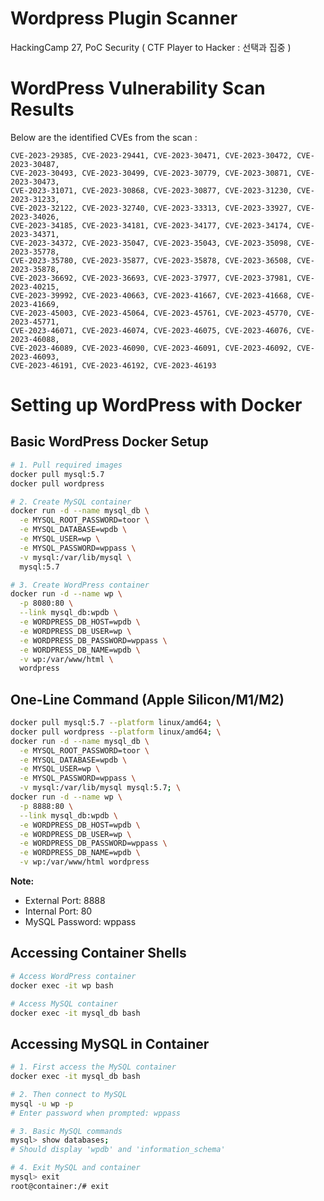 # Wordpress Plugin Scanner
HackingCamp 27, PoC Security ( CTF Player to Hacker : 선택과 집중 )

# WordPress Vulnerability Scan Results
Below are the identified CVEs from the scan :
```
CVE-2023-29385, CVE-2023-29441, CVE-2023-30471, CVE-2023-30472, CVE-2023-30487,
CVE-2023-30493, CVE-2023-30499, CVE-2023-30779, CVE-2023-30871, CVE-2023-30473,
CVE-2023-31071, CVE-2023-30868, CVE-2023-30877, CVE-2023-31230, CVE-2023-31233,
CVE-2023-32122, CVE-2023-32740, CVE-2023-33313, CVE-2023-33927, CVE-2023-34026,
CVE-2023-34185, CVE-2023-34181, CVE-2023-34177, CVE-2023-34174, CVE-2023-34371,
CVE-2023-34372, CVE-2023-35047, CVE-2023-35043, CVE-2023-35098, CVE-2023-35778,
CVE-2023-35780, CVE-2023-35877, CVE-2023-35878, CVE-2023-36508, CVE-2023-35878,
CVE-2023-36692, CVE-2023-36693, CVE-2023-37977, CVE-2023-37981, CVE-2023-40215,
CVE-2023-39992, CVE-2023-40663, CVE-2023-41667, CVE-2023-41668, CVE-2023-41669,
CVE-2023-45003, CVE-2023-45064, CVE-2023-45761, CVE-2023-45770, CVE-2023-45771,
CVE-2023-46071, CVE-2023-46074, CVE-2023-46075, CVE-2023-46076, CVE-2023-46088,
CVE-2023-46089, CVE-2023-46090, CVE-2023-46091, CVE-2023-46092, CVE-2023-46093,
CVE-2023-46191, CVE-2023-46192, CVE-2023-46193
```

# Setting up WordPress with Docker

## Basic WordPress Docker Setup
```bash
# 1. Pull required images
docker pull mysql:5.7
docker pull wordpress

# 2. Create MySQL container
docker run -d --name mysql_db \
  -e MYSQL_ROOT_PASSWORD=toor \
  -e MYSQL_DATABASE=wpdb \
  -e MYSQL_USER=wp \
  -e MYSQL_PASSWORD=wppass \
  -v mysql:/var/lib/mysql \
  mysql:5.7

# 3. Create WordPress container
docker run -d --name wp \
  -p 8080:80 \
  --link mysql_db:wpdb \
  -e WORDPRESS_DB_HOST=wpdb \
  -e WORDPRESS_DB_USER=wp \
  -e WORDPRESS_DB_PASSWORD=wppass \
  -e WORDPRESS_DB_NAME=wpdb \
  -v wp:/var/www/html \
  wordpress
```

## One-Line Command (Apple Silicon/M1/M2)
```bash
docker pull mysql:5.7 --platform linux/amd64; \
docker pull wordpress --platform linux/amd64; \
docker run -d --name mysql_db \
  -e MYSQL_ROOT_PASSWORD=toor \
  -e MYSQL_DATABASE=wpdb \
  -e MYSQL_USER=wp \
  -e MYSQL_PASSWORD=wppass \
  -v mysql:/var/lib/mysql mysql:5.7; \
docker run -d --name wp \
  -p 8888:80 \
  --link mysql_db:wpdb \
  -e WORDPRESS_DB_HOST=wpdb \
  -e WORDPRESS_DB_USER=wp \
  -e WORDPRESS_DB_PASSWORD=wppass \
  -e WORDPRESS_DB_NAME=wpdb \
  -v wp:/var/www/html wordpress
```

**Note:**
- External Port: 8888
- Internal Port: 80
- MySQL Password: wppass

## Accessing Container Shells
```bash
# Access WordPress container
docker exec -it wp bash

# Access MySQL container
docker exec -it mysql_db bash
```

## Accessing MySQL in Container
```bash
# 1. First access the MySQL container
docker exec -it mysql_db bash

# 2. Then connect to MySQL
mysql -u wp -p
# Enter password when prompted: wppass

# 3. Basic MySQL commands
mysql> show databases;
# Should display 'wpdb' and 'information_schema'

# 4. Exit MySQL and container
mysql> exit
root@container:/# exit
```
